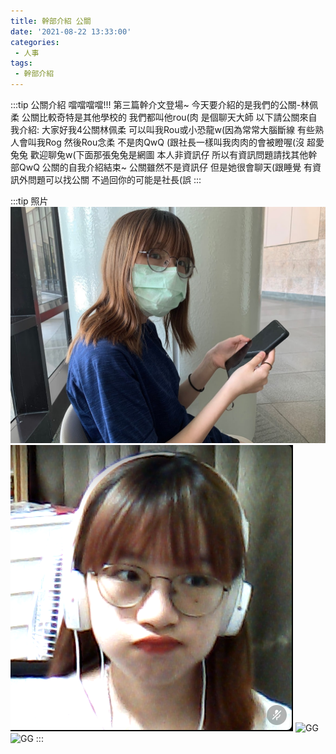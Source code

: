 ```yaml
---
title: 幹部介紹 公關
date: '2021-08-22 13:33:00'
categories:
 - 人事
tags:
 - 幹部介紹
---
```


:::tip 公關介紹
噹噹噹噹!!!
第三篇幹介文登場~
今天要介紹的是我們的公關-林佩柔
公關比較奇特是其他學校的
我們都叫他rou(肉
是個聊天大師
以下請公關來自我介紹:
大家好我4公關林佩柔
可以叫我Rou或小恐龍w(因為常常大腦斷線
有些熟人會叫我Rog
然後Rou念柔 不是肉QwQ
(跟社長一樣叫我肉肉的會被瞪喔(沒
超愛兔兔 歡迎聊兔w(下面那張兔兔是網圖
本人非資訊仔 所以有資訊問題請找其他幹部QwQ
公關的自我介紹結束~
公關雖然不是資訊仔
但是她很會聊天(跟睡覺
有資訊外問題可以找公關
不過回你的可能是社長(誤
:::

:::tip 照片
![GG](../img/r/1.jpg)
![GG](../img/r/2.png)
![GG](../img/r/4.jpg)
![GG](../img/r/3.png)
:::